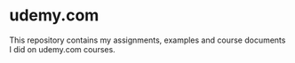# udemy.com
This repository contains my assignments, examples and course documents I did on udemy.com courses.

